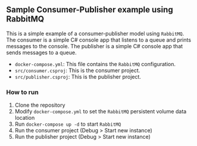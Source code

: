 ## Sample Consumer-Publisher example using RabbitMQ
This is a simple example of a consumer-publisher model using `RabbitMQ`. 
The consumer is a simple C# console app that listens to a queue and prints messages to the console.
The publisher is a simple C# console app that sends messages to a queue.
- `docker-compose.yml`: This file contains the `RabbitMQ` configuration.
- `src/consumer.csproj`: This is the consumer project.
- `src/publisher.csproj`: This is the publisher project.

### How to run
1. Clone the repository
1. Modify `docker-compose.yml` to set the `RabbitMQ` persistent volume data location
1. Run `docker-compose up -d` to start `RabbitMQ`
1. Run the consumer project (Debug > Start new instance)
1. Run the publisher project (Debug > Start new instance)
